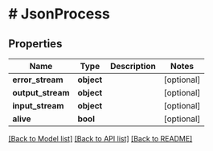 # # JsonProcess

## Properties

Name | Type | Description | Notes
------------ | ------------- | ------------- | -------------
**error_stream** | **object** |  | [optional]
**output_stream** | **object** |  | [optional]
**input_stream** | **object** |  | [optional]
**alive** | **bool** |  | [optional]

[[Back to Model list]](../../README.md#models) [[Back to API list]](../../README.md#endpoints) [[Back to README]](../../README.md)

